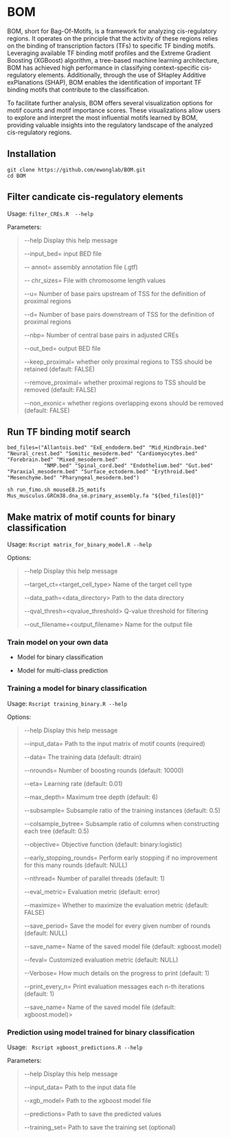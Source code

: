 # BOM
BOM, short for Bag-Of-Motifs, is a framework for analyzing cis-regulatory regions. 
It operates on the principle that the activity of these regions relies on the binding of transcription factors (TFs) to specific TF binding motifs. Leveraging available TF binding motif profiles and the Extreme Gradient Boosting (XGBoost) algorithm, a tree-based machine learning architecture, BOM has achieved high performance in classifying context-specific cis-regulatory elements. 
Additionally, through the use of SHapley Additive exPlanations (SHAP), BOM enables the identification of important TF binding motifs that contribute to the classification. 

To facilitate further analysis, BOM offers several visualization options for motif counts and motif importance scores. 
These visualizations allow users to explore and interpret the most influential motifs learned by BOM, providing valuable insights into the regulatory landscape of the analyzed cis-regulatory regions.

## Installation 

```
git clone https://github.com/ewonglab/BOM.git
cd BOM
```

## Filter candicate cis-regulatory elements

Usage:  ```filter_CREs.R  --help ```

Parameters:
> 
> --help  Display this help message
> 
> --input_bed=<file> input BED file
> 
> -- annot=<file> assembly annotation file (.gtf) 
>
> -- chr_sizes=<file> File with chromosome length values 
>
> --u=<integer>   Number of base pairs upstream of TSS for the definition of proximal regions
>
> --d=<integer>   Number of base pairs downstream of TSS for the definition of proximal regions
>
> --nbp=<integer> Number of central base pairs in adjusted CREs 
>
> --out_bed=<file> output BED file
>
> --keep_proximal=<logical> whether only proximal regions to TSS should be retained (default: FALSE)
>
> --remove_proximal=<logical> whether proximal regions to TSS should be removed (default: FALSE)
>
> --non_exonic=<logical> whether regions overlapping exons should be removed (default: FALSE)

## Run TF binding motif search

```
bed_files=("Allantois.bed" "ExE_endoderm.bed" "Mid_Hindbrain.bed" "Neural_crest.bed" "Somitic_mesoderm.bed" "Cardiomyocytes.bed" "Forebrain.bed" "Mixed_mesoderm.bed" 
            "NMP.bed" "Spinal_cord.bed" "Endothelium.bed" "Gut.bed" "Paraxial_mesoderm.bed" "Surface_ectoderm.bed" "Erythroid.bed" "Mesenchyme.bed" "Pharyngeal_mesoderm.bed")

sh run_fimo.sh mouseE8.25_motifs Mus_musculus.GRCm38.dna_sm.primary_assembly.fa "${bed_files[@]}"
```

## Make matrix of motif counts for binary classification

Usage:  ```Rscript matrix_for_binary_model.R --help```

Options:

> --help                           Display this help message
>
>  --target_ct=<target_cell_type>    Name of the target cell type
>  
>  --data_path=<data_directory>     Path to the data directory
>  
>  --qval_thresh=<qvalue_threshold> Q-value threshold for filtering
>  
>  --out_filename=<output_filename> Name for the output file
  
### Train model on your own data

- Model for binary classification

- Model for multi-class prediction

### Training a model for binary classification

Usage: ```Rscript training_binary.R --help```

Options:

> --help                    Display this help message
>
> --input_data=<file>		Path to the input matrix of motif counts (required)
>
> --data=<data>			The training data (default: dtrain)
>
> --nrounds=<n>			Number of boosting rounds (default: 10000)
>
> --eta=<value>			Learning rate (default: 0.01)
>
> --max_depth=<n>		Maximum tree depth (default: 6)
>
> --subsample=<value>		Subsample ratio of the training instances (default: 0.5)
>
> --colsample_bytree=<value>	Subsample ratio of columns when constructing each tree (default: 0.5)
>
> --objective=<name>		Objective function (default: binary:logistic)
>
> --early_stopping_rounds=<n>	Perform early stopping if no improvement for this many rounds (default: NULL)
>
> --nthread=<n>			Number of parallel threads (default: 1)
>
> --eval_metric=<name>		Evaluation metric (default: error)
>
> --maximize=<bool>		Whether to maximize the evaluation metric (default: FALSE)
>
> --save_period=<n>		Save the model for every given number of rounds (default: NULL)
>
> --save_name=<file>		Name of the saved model file (default: xgboost.model)
>
> --feval=<file>		Customized evaluation metric (default: NULL)
>
> --Verbose=<file>		How much details on the progress to print (default: 1)
>
> --print_every_n=<file>		Print evaluation messages each n-th iterations (default: 1)
>
> --save_name=<file>		Name of the saved model file (default: xgboost.model)>


### Prediction using model trained for binary classification

Usage: ``` Rscript xgboost_predictions.R --help```

Parameters:
> --help                    Display this help message
>
> --input_data=<file>       Path to the input data file
>
> --xgb_model=<file>        Path to the xgboost model file
>
> --predictions=<file>      Path to save the predicted values
>
> --training_set=<file>     Path to save the training set (optional)







